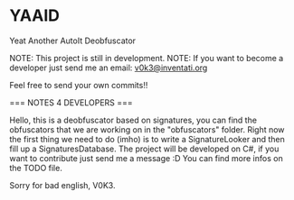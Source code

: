 YAAID
=====

Yeat Another AutoIt Deobfuscator

NOTE: This project is still in development.
NOTE: If you want to become a developer just send me an email: v0k3@inventati.org

Feel free to send your own commits!!


=== NOTES 4 DEVELOPERS ===

Hello, this is a deobfuscator based on signatures, you can find the obfuscators that we are working on in the "obfuscators" folder.
Right now the first thing we need to do (imho) is to write a SignatureLooker and then fill up a SignaturesDatabase.
The project will be developed on C#, if you want to contribute just send me a message :D
You can find more infos on the TODO file.

Sorry for bad english,
V0K3.
